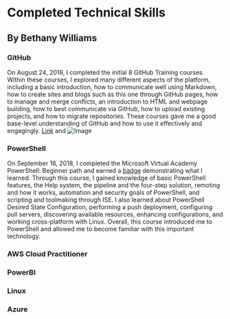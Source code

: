 # Completed Technical Skills
## By Bethany Williams

### GitHub
On August 24, 2018, I completed the initial 8 GitHub Training courses. Within these courses, I explored many different aspects of the platform, including a basic introduction, how to communicate well using Markdown, how to create sites and blogs such as this one through GitHub pages, how to manage and merge conflicts, an introduction to HTML and webpage building, how to best communicate via GitHub, how to upload existing projects, and how to migrate repositories. These courses gave me a good base-level understanding of GitHub and how to use it effectively and engagingly. 
[Link](url) and ![Image](src)

### PowerShell
On September 16, 2018, I completed the Microsoft Virtual Academy PowerShell: Beginner path and earned a [badge](https://mva.microsoft.com/RewardEvidence.aspx/?key=haaNjgCPWTj_pmyGijh6Zw2) demonstrating what I learned. Through this course, I gained knowledge of basic PowerShell features, the Help system, the pipeline and the four-step solution, remoting and how it works, automation and security goals of PowerShell, and scripting and toolmaking through ISE. I also learned about PowerShell Desired State Configuration, performing a push deployment, configuring pull servers, discovering available resources, enhancing configurations, and working cross-platform with Linux. Overall, this course introduced me to PowerShell and allowed me to become familiar with this important technology. 

### AWS Cloud Practitioner

### PowerBI

### Linux

### Azure


